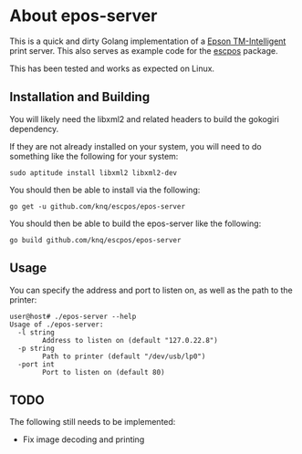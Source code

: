 # About epos-server #

This is a quick and dirty Golang implementation of a [Epson TM-Intelligent](https://c4b.epson-biz.com/) 
print server. This also serves as example code for the
[escpos](https://github.com/knq/escpos) package.

This has been tested and works as expected on Linux.

## Installation and Building ##

You will likely need the libxml2 and related headers to build the gokogiri
dependency.

If they are not already installed on your system, you will need to do something
like the following for your system:

    sudo aptitude install libxml2 libxml2-dev

You should then be able to install via the following:

    go get -u github.com/knq/escpos/epos-server


You should then be able to build the epos-server like the following:

    go build github.com/knq/escpos/epos-server

## Usage ##

You can specify the address and port to listen on, as well as the path to the
printer:

    user@host# ./epos-server --help
    Usage of ./epos-server:
      -l string
            Address to listen on (default "127.0.22.8")
      -p string
            Path to printer (default "/dev/usb/lp0")
      -port int
            Port to listen on (default 80)

## TODO ##

The following still needs to be implemented:

* Fix image decoding and printing
